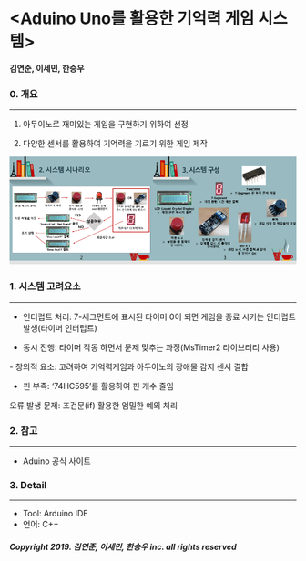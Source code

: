 # <Aduino Uno를 활용한 기억력 게임 시스템>

__김연준, 이세민, 한승우__

### 0. 개요
------------------------------
1. 아두이노로 재미있는 게임을 구현하기 위하여 선정

2. 다양한 센서를 활용하여 기억력을 기르기 위한 게임 제작

<img src="/images/슬라이드4.PNG" width="50%"><img src="/images/슬라이드5.PNG" width="50%">

### 1. 시스템 고려요소
------------------------------
- 인터럽트 처리: 7-세그먼트에 표시된 타이머 0이 되면 게임을 종료 시키는 인터럽트 발생(타이머 인터럽트)

- 동시 진행: 타이머 작동 하면서 문제 맞추는 과정(MsTimer2 라이브러리 사용)

- 창의적 요소: 고려하여 기억력게임과 아두이노의 장애물 감지 센서 결합

- 핀 부족: ‘74HC595’를 활용하여 핀 개수 줄임

 오류 발생 문제: 조건문(if) 활용한 엄밀한 예외 처리

### 2. 참고
------------------------------
 * Aduino 공식 사이트
 
### 3. Detail
------------------------------
 * Tool: Arduino IDE
 * 언어: C++
 

##### Copyright 2019. 김연준, 이세민, 한승우 inc. all rights reserved
